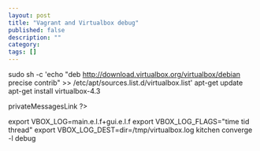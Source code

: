 ```yaml
---
layout: post
title: "Vagrant and Virtualbox debug"
published: false
description: ""
category: 
tags: []
---
```



sudo sh -c 'echo "deb http://download.virtualbox.org/virtualbox/debian precise contrib" >> /etc/apt/sources.list.d/virtualbox.list'
apt-get update
apt-get install virtualbox-4.3

<?php echo $this->privateMessagesLink ?>


export VBOX_LOG=main.e.l.f+gui.e.l.f
export VBOX_LOG_FLAGS="time tid thread"
export VBOX_LOG_DEST=dir=/tmp/virtualbox.log
kitchen converge -l debug

